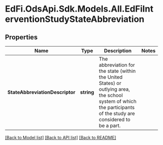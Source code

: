 # EdFi.OdsApi.Sdk.Models.All.EdFiInterventionStudyStateAbbreviation
## Properties

Name | Type | Description | Notes
------------ | ------------- | ------------- | -------------
**StateAbbreviationDescriptor** | **string** | The abbreviation for the state (within the United States) or outlying area, the school system of which the participants of the study are considered to be a part. | 

[[Back to Model list]](../README.md#documentation-for-models) [[Back to API list]](../README.md#documentation-for-api-endpoints) [[Back to README]](../README.md)

